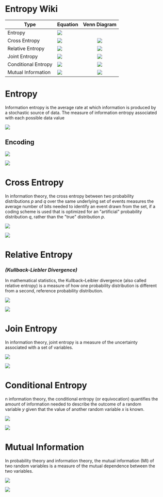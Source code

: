 # Entropy Wiki

| **Type**            | **Equation**                                                                                     | **Venn Diagram**                                                                                  |
|---------------------|--------------------------------------------------------------------------------------------------|:-------------------------------------------------------------------------------------------------:|
| Entropy             | ![](https://github.com/samsoto/EntroPy/blob/master/resources/images/tex_entropy.png)             |                                                                                                   |
| Cross Entropy       | ![](https://github.com/samsoto/EntroPy/blob/master/resources/images/tex_cross_entropy.png)       | ![](https://github.com/samsoto/EntroPy/blob/master/resources/images/venn_cross_entropy.png)       |
| Relative Entropy    | ![](https://github.com/samsoto/EntroPy/blob/master/resources/images/tex_relative_entropy.png)    | ![](https://github.com/samsoto/EntroPy/blob/master/resources/images/venn_relative_entropy.png)    |
| Joint Entropy       | ![](https://github.com/samsoto/EntroPy/blob/master/resources/images/tex_joint_entropy.png)       | ![](https://github.com/samsoto/EntroPy/blob/master/resources/images/venn_joint_entropy.png)       |
| Conditional Entropy | ![](https://github.com/samsoto/EntroPy/blob/master/resources/images/tex_conditional_entropy.png) | ![](https://github.com/samsoto/EntroPy/blob/master/resources/images/venn_conditional_entropy.png) |
| Mutual Information  | ![](https://github.com/samsoto/EntroPy/blob/master/resources/images/tex_mutual_information.png)  | ![](https://github.com/samsoto/EntroPy/blob/master/resources/images/venn_mutual_information.png)  |


# Entropy

Information entropy is the average rate at which information is produced by a stochastic source of data. The measure of information entropy associated with each possible data value

![](https://github.com/samsoto/EntroPy/blob/master/resources/images/tex_entropy.png)

## Encoding

![](https://github.com/samsoto/EntroPy/blob/master/resources/images/img_encoding_optimal.png)

![](https://github.com/samsoto/EntroPy/blob/master/resources/images/img_encoding_nonoptimal.png)

 
# Cross Entropy

In information theory, the cross entropy between two probability distributions *p* and *q* over the same underlying set of events measures the average number of bits needed to identify an event drawn from the set, if a coding scheme is used that is optimized for an "artificial" probability distribution *q*, rather than the "true" distribution *p*.

![](https://github.com/samsoto/EntroPy/blob/master/resources/images/venn_cross_entropy.png)

![](https://github.com/samsoto/EntroPy/blob/master/resources/images/tex_cross_entropy.png)

# Relative Entropy 
### ***(Kullback-Liebler Divergence)***


In mathematical statistics, the Kullback–Leibler divergence (also called relative entropy) is a measure of how one probability distribution is different from a second, reference probability distribution.

![](https://github.com/samsoto/EntroPy/blob/master/resources/images/venn_relative_entropy.png)

![](https://github.com/samsoto/EntroPy/blob/master/resources/images/tex_relative_entropy.png)

# Join Entropy

In information theory, joint entropy is a measure of the uncertainty associated with a set of variables.

![](https://github.com/samsoto/EntroPy/blob/master/resources/images/venn_joint_entropy.png)

![](https://github.com/samsoto/EntroPy/blob/master/resources/images/tex_joint_entropy.png)


# Conditional Entropy

n information theory, the conditional entropy (or equivocation) quantifies the amount of information needed to describe the outcome of a random variable *y* given that the value of another random variable *x* is known.

![](https://github.com/samsoto/EntroPy/blob/master/resources/images/venn_conditional_entropy.png)

![](https://github.com/samsoto/EntroPy/blob/master/resources/images/tex_conditional_entropy.png)

# Mutual Information

In probability theory and information theory, the mutual information (MI) of two random variables is a measure of the mutual dependence between the two variables.

![](https://github.com/samsoto/EntroPy/blob/master/resources/images/venn_mutual_information.png)

![](https://github.com/samsoto/EntroPy/blob/master/resources/images/tex_mutual_information.png)

